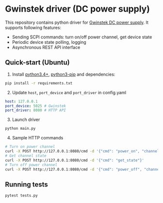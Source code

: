 # Gwinstek driver (DC power supply)

This repository contains python driver for [Gwinstek DC power supply](https://www.gwinstek.com/en-global/products/downloadSeriesDownNew/14242/1737).
It supports following features:
- Sending SCPI commands: turn on/off power channel, get device state
- Periodic device state polling, logging
- Asynchronous REST API interface

## Quick-start (Ubuntu)

1. Install [python3.4+](https://phoenixnap.com/kb/how-to-install-python-3-ubuntu), [python3-pip](https://www.cherryservers.com/blog/how-to-install-pip-ubuntu) and dependencies:
```bash
pip install -r requirements.txt
```
2. Update `host`, `port_device` and `port_driver` in config.yaml 
```yaml
host: 127.0.0.1
port_device: 5025 # Gwinstek
port_driver: 8080 # HTTP API
```
3. Launch driver
```bash
python main.py
```

4. Sample HTTP commands

```bash
# Turn on power channel
curl -X POST http://127.0.0.1:8080/cmd -d '{"cmd": "power_on", "channel": 1, "voltage": 15.0, "current": 1.0}'
# Get channel state
curl -X POST http://127.0.0.1:8080/cmd -d '{"cmd": "get_state"}'
# Turn off power channel
curl -X POST http://127.0.0.1:8080/cmd -d '{"cmd": "power_off", "channel": 1}'
```

## Running tests

```bash
pytest tests.py
```
